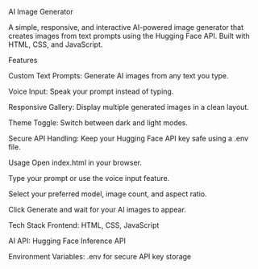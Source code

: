 AI Image Generator

A simple, responsive, and interactive AI-powered image generator that creates images from text prompts using the Hugging Face API. Built with HTML, CSS, and JavaScript.



Features

Custom Text Prompts: Generate AI images from any text you type.

Voice Input: Speak your prompt instead of typing.

Responsive Gallery: Display multiple generated images in a clean layout.

Theme Toggle: Switch between dark and light modes.

 Secure API Handling: Keep your Hugging Face API key safe using a .env file.




Usage
Open index.html in your browser.

Type your prompt or use the voice input feature.

Select your preferred model, image count, and aspect ratio.

Click Generate and wait for your AI images to appear.




Tech Stack
Frontend: HTML, CSS, JavaScript

AI API: Hugging Face Inference API

Environment Variables: .env for secure API key storage
